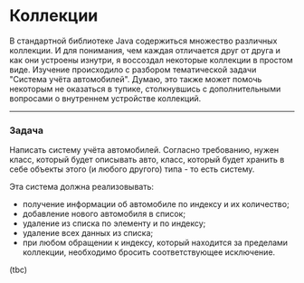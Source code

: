 # Коллекции
В стандартной библиотеке Java содержиться множество различных коллекции. И для понимания, чем каждая отличается друг от друга и как они устроены изнутри, я воссоздал некоторые коллекции в простом виде.
Изучение происходило с разбором тематической задачи "Система учёта автомобилей". Думаю, это также может помочь некоторым не оказаться в тупике, столкнувшись с дополнительными вопросами о внутреннем устройстве коллекций.

---

### Задача
Написать систему учёта автомобилей. Согласно требованию, нужен класс, который будет описывать авто, класс, который будет хранить в себе объекты этого (и любого другого) типа - то есть систему.

Эта система должна реализовывать: 
- получение информации об автомобиле по индексу и их количество;
- добавление нового автомобиля в список;
- удаление из списка по элементу и по индексу;
- удаление всех данных из списка;
- при любом обращении к индексу, который находится за пределами коллекции, необходимо бросить соответствующее исключение.

(tbc)
